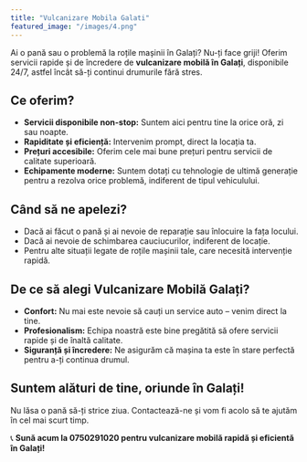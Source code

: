 ```yaml
---
title: "Vulcanizare Mobila Galati"
featured_image: "/images/4.png"
---
```


Ai o pană sau o problemă la roțile mașinii în Galați? Nu-ți face griji! Oferim servicii rapide și de încredere de **vulcanizare mobilă în Galați**, disponibile 24/7, astfel încât să-ți continui drumurile fără stres.

<!--more-->

## Ce oferim?
- **Servicii disponibile non-stop:** Suntem aici pentru tine la orice oră, zi sau noapte.  
- **Rapiditate și eficiență:** Intervenim prompt, direct la locația ta.  
- **Prețuri accesibile:** Oferim cele mai bune prețuri pentru servicii de calitate superioară.  
- **Echipamente moderne:** Suntem dotați cu tehnologie de ultimă generație pentru a rezolva orice problemă, indiferent de tipul vehiculului.  

## Când să ne apelezi?
- Dacă ai făcut o pană și ai nevoie de reparație sau înlocuire la fața locului.  
- Dacă ai nevoie de schimbarea cauciucurilor, indiferent de locație.  
- Pentru alte situații legate de roțile mașinii tale, care necesită intervenție rapidă.  

## De ce să alegi Vulcanizare Mobilă Galați?
- **Confort:** Nu mai este nevoie să cauți un service auto – venim direct la tine.  
- **Profesionalism:** Echipa noastră este bine pregătită să ofere servicii rapide și de înaltă calitate.  
- **Siguranță și încredere:** Ne asigurăm că mașina ta este în stare perfectă pentru a-ți continua drumul.  

## Suntem alături de tine, oriunde în Galați!
Nu lăsa o pană să-ți strice ziua. Contactează-ne și vom fi acolo să te ajutăm în cel mai scurt timp.

📞 **Sună acum la 0750291020 pentru vulcanizare mobilă rapidă și eficientă în Galați!**
